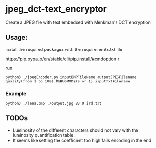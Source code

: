 # jpeg_dct-text_encryptor 

Create a JPEG file with text embedded with Menkman's DCT encryption 

## **Usage:**

install the required packages with the requirements.txt file

https://pip.pypa.io/en/stable/cli/pip_install/#cmdoption-r

run 

`python3 ./jpegEncoder.py inputBMPFileName outputJPEGFilename quality(from 1 to 100) DEBUGMODE(0 or 1) inputTxtFilename`

### Example

`python3 ./lena.bmp ./output.jpg 80 0 ird.txt`

## TODOs

- Luminosity of the different characters should not vary with the luminosity quantification table.
- It seems like setting the coefficient too high fails encoding in the end

